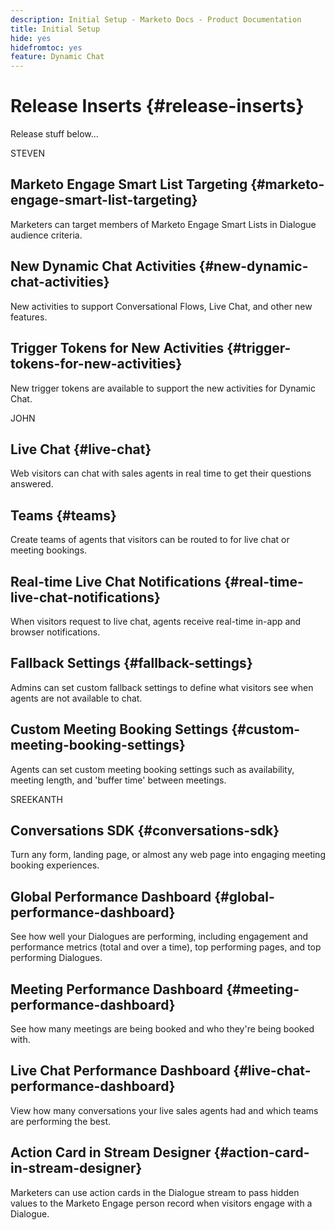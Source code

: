 ```yaml
---
description: Initial Setup - Marketo Docs - Product Documentation
title: Initial Setup
hide: yes
hidefromtoc: yes
feature: Dynamic Chat
---
```

# Release Inserts {#release-inserts}

Release stuff below...

STEVEN

## Marketo Engage Smart List Targeting {#marketo-engage-smart-list-targeting}

Marketers can target members of Marketo Engage Smart Lists in Dialogue audience criteria.

## New Dynamic Chat Activities {#new-dynamic-chat-activities}

New activities to support Conversational Flows, Live Chat, and other new features.

## Trigger Tokens for New Activities {#trigger-tokens-for-new-activities}

New trigger tokens are available to support the new activities for Dynamic Chat.


JOHN

## Live Chat {#live-chat}

Web visitors can chat with sales agents in real time to get their questions answered.

## Teams {#teams}

Create teams of agents that visitors can be routed to for live chat or meeting bookings.

## Real-time Live Chat Notifications {#real-time-live-chat-notifications}

When visitors request to live chat, agents receive real-time in-app and browser notifications.

## Fallback Settings {#fallback-settings}

Admins can set custom fallback settings to define what visitors see when agents are not available to chat.

## Custom Meeting Booking Settings {#custom-meeting-booking-settings}

Agents can set custom meeting booking settings such as availability, meeting length, and 'buffer time' between meetings.


SREEKANTH

## Conversations SDK {#conversations-sdk}

Turn any form, landing page, or almost any web page into engaging meeting booking experiences.

## Global Performance Dashboard {#global-performance-dashboard}

See how well your Dialogues are performing, including engagement and performance metrics (total and over a time), top performing pages, and top performing Dialogues.

## Meeting Performance Dashboard {#meeting-performance-dashboard}

See how many meetings are being booked and who they're being booked with.

## Live Chat Performance Dashboard {#live-chat-performance-dashboard}

View how many conversations your live sales agents had and which teams are performing the best.

## Action Card in Stream Designer {#action-card-in-stream-designer}

Marketers can use action cards in the Dialogue stream to pass hidden values to the Marketo Engage person record when visitors engage with a Dialogue.
